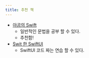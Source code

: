 ```yaml
---
title: 추천 책
---
```


    

- [야곰의 Swift](http://www.yes24.com/Product/Goods/78907450)
    - 일반적인 문법을 공부 할 수 있다.
    - 추천함!
- [Swit 한 SwiftUI](http://www.yes24.com/Product/Goods/89912849)
    - SwiftUI 코드 짜는 연습 할 수 있다.